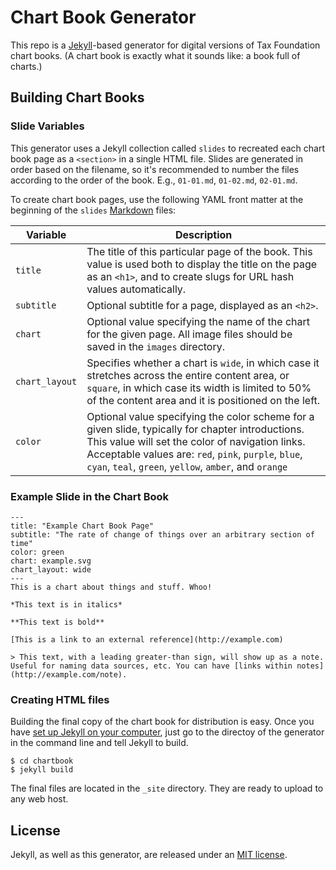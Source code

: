 # Chart Book Generator

This repo is a [Jekyll](http://jekyllrb.com/)-based generator for digital versions of Tax Foundation chart books. (A chart book is exactly what it sounds like: a book full of charts.)

## Building Chart Books

### Slide Variables

This generator uses a Jekyll collection called `slides` to recreated each chart book page as a `<section>` in a single HTML file. Slides are generated in order based on the filename, so it's recommended to number the files according to the order of the book. E.g., `01-01.md`, `01-02.md`, `02-01.md`.

To create chart book pages, use the following YAML front matter at the beginning of the `slides` [Markdown](https://help.github.com/articles/github-flavored-markdown/) files:

| Variable | Description |
| --- | --- |
| `title` | The title of this particular page of the book. This value is used both to display the title on the page as an `<h1>`, and to create slugs for URL hash values automatically. |
| `subtitle` | Optional subtitle for a page, displayed as an `<h2>`. |
| `chart` | Optional value specifying the name of the chart for the given page. All image files should be saved in the `images` directory. |
| `chart_layout` | Specifies whether a chart is `wide`, in which case it stretches across the entire content area, or `square`, in which case its width is limited to 50% of the content area and it is positioned on the left. |
| `color` | Optional value specifying the color scheme for a given slide, typically for chapter introductions. This value will set the color of navigation links. Acceptable values are: `red`, `pink`, `purple`, `blue`, `cyan`, `teal`, `green`, `yellow`, `amber`, and `orange` |

### Example Slide in the Chart Book

```
---
title: "Example Chart Book Page"
subtitle: "The rate of change of things over an arbitrary section of time"
color: green
chart: example.svg
chart_layout: wide
---
This is a chart about things and stuff. Whoo!

*This text is in italics*

**This text is bold**

[This is a link to an external reference](http://example.com)

> This text, with a leading greater-than sign, will show up as a note. Useful for naming data sources, etc. You can have [links within notes](http://example.com/note).
```

### Creating HTML files

Building the final copy of the chart book for distribution is easy. Once you have [set up Jekyll on your computer](http://jekyllrb.com/docs/installation/), just go to the directoy of the generator in the command line and tell Jekyll to build.

```
$ cd chartbook
$ jekyll build
```

The final files are located in the `_site` directory. They are ready to upload to any web host.

## License

Jekyll, as well as this generator, are released under an [MIT license](http://opensource.org/licenses/MIT).
